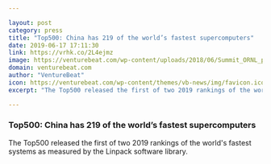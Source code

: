 ```yaml
---

layout: post
category: press
title: "Top500: China has 219 of the world’s fastest supercomputers"
date: 2019-06-17 17:11:30
link: https://vrhk.co/2L4ejmz
image: https://venturebeat.com/wp-content/uploads/2018/06/Summit_ORNL_preview.jpeg?w=1200&strip=all
domain: venturebeat.com
author: "VentureBeat"
icon: https://venturebeat.com/wp-content/themes/vb-news/img/favicon.ico
excerpt: "The Top500 released the first of two 2019 rankings of the world's fastest systems as measured by the Linpack software library."

---
```


### Top500: China has 219 of the world’s fastest supercomputers

The Top500 released the first of two 2019 rankings of the world's fastest systems as measured by the Linpack software library.